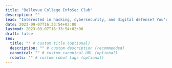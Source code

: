 ```yaml
---
title: "Bellevue College InfoSec Club"
description: ""
lead: "Interested in hacking, cybersecurity, and digital defense? You're in the right place!"
date: 2023-09-07T16:33:54+02:00
lastmod: 2023-09-07T16:33:54+02:00
draft: false
seo:
  title: "" # custom title (optional)
  description: "" # custom description (recommended)
  canonical: "" # custom canonical URL (optional)
  robots: "" # custom robot tags (optional)
---
```

